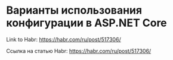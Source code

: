 # Варианты использования конфигурации в ASP.NET Core
Link to Habr: https://habr.com/ru/post/517306/

Ссылка на статью Habr: https://habr.com/ru/post/517306/
